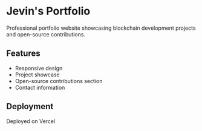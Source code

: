 # Jevin's Portfolio

Professional portfolio website showcasing blockchain development projects and open-source contributions.

## Features
- Responsive design
- Project showcase
- Open-source contributions section
- Contact information

## Deployment
Deployed on Vercel
